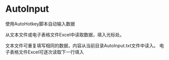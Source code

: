 # AutoInput
使用AutoHotkey脚本自动输入数据

从文本文件或电子表格文件Excel中读取数据，填入光标处。

文本文件可重复填写相同的数据，内容从当前目录AutoInput.txt文件中读入。
电子表格文件Excel可逐次读取下一行填入
